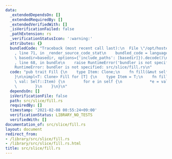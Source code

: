 ```yaml
---
data:
  _extendedDependsOn: []
  _extendedRequiredBy: []
  _extendedVerifiedWith: []
  _isVerificationFailed: false
  _pathExtension: rs
  _verificationStatusIcon: ':warning:'
  attributes: {}
  bundledCode: "Traceback (most recent call last):\n  File \"/opt/hostedtoolcache/Python/3.9.5/x64/lib/python3.9/site-packages/onlinejudge_verify/documentation/build.py\"\
    , line 71, in _render_source_code_stat\n    bundled_code = language.bundle(stat.path,\
    \ basedir=basedir, options={'include_paths': [basedir]}).decode()\n  File \"/opt/hostedtoolcache/Python/3.9.5/x64/lib/python3.9/site-packages/onlinejudge_verify/languages/user_defined.py\"\
    , line 68, in bundle\n    raise RuntimeError('bundler is not specified: {}'.format(path.as_posix()))\n\
    RuntimeError: bundler is not specified: src/slice/fill.rs\n"
  code: "pub trait Fill {\n    type Item: Clone;\n    fn fill(&mut self, val: Self::Item);\n\
    }\n\nimpl<T: Clone> Fill for [T] {\n    type Item = T;\n    fn fill(&mut self,\
    \ val: Self::Item) {\n        for e in self {\n            *e = val.clone();\n\
    \        }\n    }\n}\n"
  dependsOn: []
  isVerificationFile: false
  path: src/slice/fill.rs
  requiredBy: []
  timestamp: '2021-02-08 00:55:24+09:00'
  verificationStatus: LIBRARY_NO_TESTS
  verifiedWith: []
documentation_of: src/slice/fill.rs
layout: document
redirect_from:
- /library/src/slice/fill.rs
- /library/src/slice/fill.rs.html
title: src/slice/fill.rs
---
```

